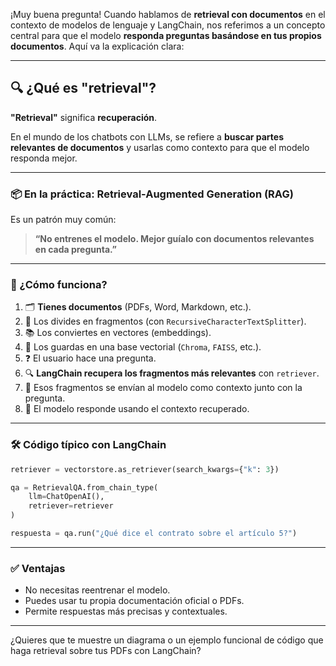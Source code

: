¡Muy buena pregunta! Cuando hablamos de **retrieval con documentos** en el contexto de modelos de lenguaje y LangChain, nos referimos a un concepto central para que el modelo **responda preguntas basándose en tus propios documentos**. Aquí va la explicación clara:

---

## 🔍 ¿Qué es "retrieval"?

**"Retrieval"** significa **recuperación**.

En el mundo de los chatbots con LLMs, se refiere a **buscar partes relevantes de documentos** y usarlas como contexto para que el modelo responda mejor.

---

### 📦 En la práctica: Retrieval-Augmented Generation (RAG)

Es un patrón muy común:

> **“No entrenes el modelo. Mejor guíalo con documentos relevantes en cada pregunta.”**

---

### 🧠 ¿Cómo funciona?

1. 🗂️ **Tienes documentos** (PDFs, Word, Markdown, etc.).
2. 🧩 Los divides en fragmentos (con `RecursiveCharacterTextSplitter`).
3. 📚 Los conviertes en vectores (embeddings).
4. 🧠 Los guardas en una base vectorial (`Chroma`, `FAISS`, etc.).
5. ❓ El usuario hace una pregunta.
6. 🔍 **LangChain recupera los fragmentos más relevantes** con `retriever`.
7. 🧠 Esos fragmentos se envían al modelo como contexto junto con la pregunta.
8. 💬 El modelo responde usando el contexto recuperado.

---

### 🛠️ Código típico con LangChain

```python
retriever = vectorstore.as_retriever(search_kwargs={"k": 3})

qa = RetrievalQA.from_chain_type(
    llm=ChatOpenAI(),
    retriever=retriever
)

respuesta = qa.run("¿Qué dice el contrato sobre el artículo 5?")
```

---

### ✅ Ventajas

* No necesitas reentrenar el modelo.
* Puedes usar tu propia documentación oficial o PDFs.
* Permite respuestas más precisas y contextuales.

---

¿Quieres que te muestre un diagrama o un ejemplo funcional de código que haga retrieval sobre tus PDFs con LangChain?
